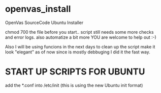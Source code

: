 openvas_install
===============

OpenVas SourceCode Ubuntu Installer

chmod 700 the file before you start..
script still needs some more checks and error logs.
also automatize a bit more
YOU are welcome to help out :-)

Also I will be using funcions in the next days to clean up the script make it look "elegant"
as of now since is mostly debbuging I did it the fast way.


START UP SCRIPTS FOR UBUNTU
===========================

add the *.conf into /etc/init (this is using the new Ubuntu init format)
